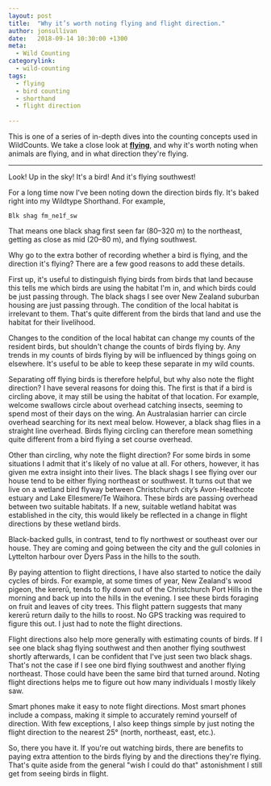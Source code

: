 ```yaml
---
layout: post
title:  "Why it’s worth noting flying and flight direction."
author: jonsullivan
date:   2018-09-14 10:30:00 +1300
meta: 
  - Wild Counting
categorylink:
  - wild-counting
tags:
  - flying
  - bird counting
  - shorthand
  - flight direction
  
---
```


<div class="well">
This is one of a series of in-depth dives into the counting concepts used in WildCounts. We take a close look at <a href="../wildcounts-shorthand-vocab/#type-flying"><strong>flying</strong></a>, and why it's worth noting when animals are flying, and in what direction they're flying.
</div>

---

Look! Up in the sky! It's a bird! And it's flying southwest!

For a long time now I've been noting down the direction birds fly. It's baked right into my Wildtype Shorthand. For example, 

  `Blk shag fm_ne1f_sw`

That means one black shag first seen far (80&ndash;320 m) to the northeast, getting as close as mid (20&ndash;80 m), and flying southwest.

Why go to the extra bother of recording whether a bird is flying, and the direction it's flying? There are a few good reasons to add these details. 

First up, it's useful to distinguish flying birds from birds that land because this tells me which birds are using the habitat I'm in, and which birds could be just passing through. The black shags I see over New Zealand suburban housing are just passing through. The condition of the local habitat is irrelevant to them. That's quite different from the birds that land and use the habitat for their livelihood. 

Changes to the condition of the local habitat can change my counts of the resident birds, but shouldn't change the counts of birds flying by. Any trends in my counts of birds flying by will be influenced by things going on elsewhere. It's useful to be able to keep these separate in my wild counts.

Separating off flying birds is therefore helpful, but why also note the flight direction?  I have several reasons for doing this. The first is that if a bird is circling above, it may still be using the habitat of that location. For example, welcome swallows circle about overhead catching insects, seeming to spend most of their days on the wing. An Australasian harrier can circle overhead searching for its next meal below. However, a black shag flies in a straight line overhead. Birds flying circling can therefore mean something quite different from a bird flying a set course overhead. 

Other than circling, why note the flight direction? For some birds in some situations I admit that it's likely of no value at all. For others, however, it has given me extra insight into their lives. The black shags I see flying over our house tend to be either flying northeast or southwest. It turns out that we live on a wetland bird flyway between Christchurch city’s Avon-Heathcote estuary and Lake Ellesmere/Te Waihora. These birds are passing overhead between two suitable habitats. If a new, suitable wetland habitat was established in the city, this would likely be reflected in a change in flight directions by these wetland birds.

Black-backed gulls, in contrast, tend to fly northwest or southeast over our house. They are coming and going between the city and the gull colonies in Lyttelton harbour over Dyers Pass in the hills to the south.

By paying attention to flight directions, I have also started to notice the daily cycles of birds. For example, at some times of year, New Zealand's wood pigeon, the kerer&#363;, tends to fly down out of the Christchurch Port Hills in the morning and back up into the hills in the evening. I see these birds foraging on fruit and leaves of city trees. This flight pattern suggests that many kerer&#363; return daily to the hills to roost. No GPS tracking was required to figure this out. I just had to note the flight directions.

Flight directions also help more generally with estimating counts of birds. If I see one black shag flying southwest and then another flying southwest shortly afterwards, I can be confident that I've just seen two black shags. That's not the case if I see one bird flying southwest and another flying northeast. Those could have been the same bird that turned around. Noting flight directions helps me to figure out how many individuals I mostly likely saw.

Smart phones make it easy to note flight directions. Most smart phones include a compass, making it simple to accurately remind yourself of direction. With few exceptions, I also keep things simple by just noting the flight direction to the nearest 25° (north, northeast, east, etc.).

So, there you have it. If you're out watching birds, there are benefits to paying extra attention to the birds flying by and the directions they're flying. That's quite aside from the general "wish I could do that" astonishment I still get from seeing birds in flight. 
